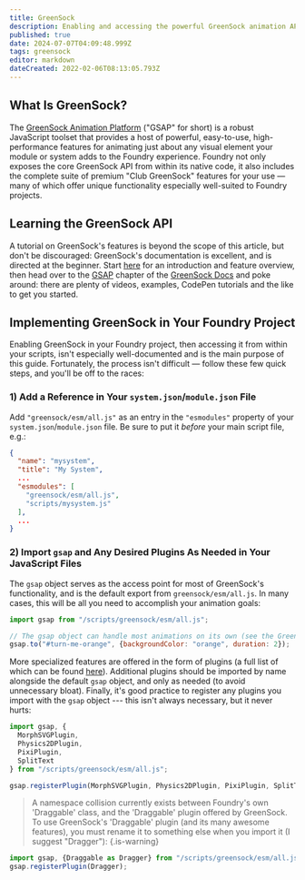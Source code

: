 ```yaml
---
title: GreenSock
description: Enabling and accessing the powerful GreenSock animation API in your system or module.
published: true
date: 2024-07-07T04:09:48.999Z
tags: greensock
editor: markdown
dateCreated: 2022-02-06T08:13:05.793Z
---
```


## What Is GreenSock?
The [GreenSock Animation Platform](https://greensock.com/) ("GSAP" for short) is a robust JavaScript toolset that provides a host of powerful, easy-to-use, high-performance features for animating just about any visual element your module or system adds to the Foundry experience.  Foundry not only exposes the core GreenSock API from within its native code, it also includes the complete suite of premium "Club GreenSock" features for your use — many of which offer unique functionality especially well-suited to Foundry projects.

## Learning the GreenSock API
A tutorial on GreenSock's features is beyond the scope of this article, but don't be discouraged: GreenSock's documentation is excellent, and is directed at the beginner. Start [here](https://greensock.com/get-started/) for an introduction and feature overview, then head over to the [GSAP](https://greensock.com/docs/v3/GSAP) chapter of the [GreenSock Docs](https://greensock.com/docs/v3) and poke around: there are plenty of videos, examples, CodePen tutorials and the like to get you started.

## Implementing GreenSock in Your Foundry Project
Enabling GreenSock in your Foundry project, then accessing it from within your scripts, isn't especially well-documented and is the main purpose of this guide.  Fortunately, the process isn't difficult — follow these few quick steps, and you'll be off to the races:

### 1) Add a Reference in Your `system.json`/`module.json` File
Add `"greensock/esm/all.js"` as an entry in the `"esmodules"` property of your `system.json`/`module.json` file. Be sure to put it *before* your main script file, e.g.:

```json
{
  "name": "mysystem",
  "title": "My System",
  ...
  "esmodules": [
    "greensock/esm/all.js",
    "scripts/mysystem.js"
  ],
  ...
}
```
### 2) Import `gsap` and Any Desired Plugins As Needed in Your JavaScript Files
The `gsap` object serves as the access point for most of GreenSock's functionality, and is the default export from `greensock/esm/all.js`. In many cases, this will be all you need to accomplish your animation goals:
```javascript
import gsap from "/scripts/greensock/esm/all.js";

// The gsap object can handle most animations on its own (see the GreenSock documentation for details):
gsap.to("#turn-me-orange", {backgroundColor: "orange", duration: 2});
```
More specialized features are offered in the form of plugins (a full list of which can be found [here](https://greensock.com/docs/v3/Plugins)). Additional plugins should be imported by name alongside the default `gsap` object, and only as needed (to avoid unnecessary bloat). Finally, it's good practice to register any plugins you import with the `gsap` object --- this isn't always necessary, but it never hurts:

```javascript
import gsap, {
  MorphSVGPlugin,
  Physics2DPlugin,
  PixiPlugin,
  SplitText
} from "/scripts/greensock/esm/all.js";

gsap.registerPlugin(MorphSVGPlugin, Physics2DPlugin, PixiPlugin, SplitText);
```

> A namespace collision currently exists between Foundry's own 'Draggable' class, and the 'Draggable' plugin offered by GreenSock.  To use GreenSock's 'Draggable' plugin (and its many awesome features), you must rename it to something else when you import it (I suggest "Dragger"):
{.is-warning}

```javascript
import gsap, {Draggable as Dragger} from "/scripts/greensock/esm/all.js";
gsap.registerPlugin(Dragger);
```
